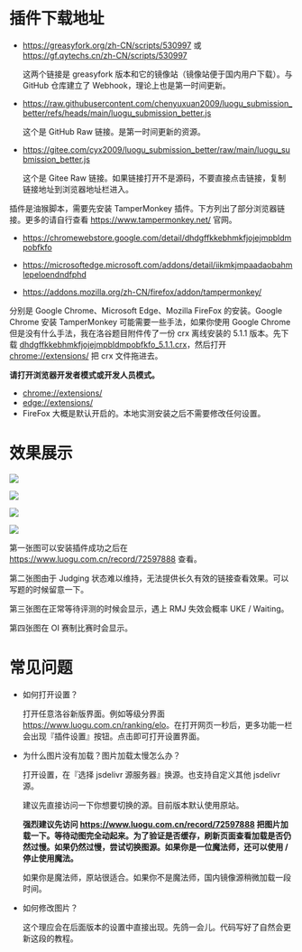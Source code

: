 # 插件下载地址

- <https://greasyfork.org/zh-CN/scripts/530997> 或 <https://gf.qytechs.cn/zh-CN/scripts/530997>

  这两个链接是 greasyfork 版本和它的镜像站（镜像站便于国内用户下载）。与 GitHub 仓库建立了 Webhook，理论上也是第一时间更新。

- <https://raw.githubusercontent.com/chenyuxuan2009/luogu_submission_better/refs/heads/main/luogu_submission_better.js>

  这个是 GitHub Raw 链接。是第一时间更新的资源。

- <https://gitee.com/cyx2009/luogu_submission_better/raw/main/luogu_submission_better.js>

  这个是 Gitee Raw 链接。如果链接打开不是源码，不要直接点击链接，复制链接地址到浏览器地址栏进入。

插件是油猴脚本，需要先安装 TamperMonkey 插件。下方列出了部分浏览器链接。更多的请自行查看 <https://www.tampermonkey.net/> 官网。

- <https://chromewebstore.google.com/detail/dhdgffkkebhmkfjojejmpbldmpobfkfo>

- <https://microsoftedge.microsoft.com/addons/detail/iikmkjmpaadaobahmlepeloendndfphd>
- <https://addons.mozilla.org/zh-CN/firefox/addon/tampermonkey/>

分别是 Google Chrome、Microsoft Edge、Mozilla FireFox 的安装。Google Chrome 安装 TamperMonkey 可能需要一些手法，如果你使用 Google Chrome 但是没有什么手法，我在洛谷题目附件传了一份 crx 离线安装的 5.1.1 版本。先下载 [dhdgffkkebhmkfjojejmpbldmpobfkfo_5.1.1.crx](https://www.luogu.com.cn/fe/api/problem/downloadAttachment/azvqp6sa)，然后打开 <chrome://extensions/> 把 crx 文件拖进去。

**请打开浏览器开发者模式或开发人员模式。**

- <chrome://extensions/>
- <edge://extensions/>
- FireFox 大概是默认开启的。本地实测安装之后不需要修改任何设置。

# 效果展示

![](https://cdn.jsdelivr.net/gh/chenyuxuan2009/luogu_submission_better/example1.gif)

![](https://cdn.jsdelivr.net/gh/chenyuxuan2009/luogu_submission_better/example2.gif)

![](https://cdn.jsdelivr.net/gh/chenyuxuan2009/luogu_submission_better/example3.gif)

![](https://cdn.jsdelivr.net/gh/chenyuxuan2009/luogu_submission_better/example4.gif)

第一张图可以安装插件成功之后在 <https://www.luogu.com.cn/record/72597888> 查看。

第二张图由于 Judging 状态难以维持，无法提供长久有效的链接查看效果。可以写题的时候留意一下。

第三张图在正常等待评测的时候会显示，遇上 RMJ 失效会概率 UKE / Waiting。

第四张图在 OI 赛制比赛时会显示。

# 常见问题

- 如何打开设置？

  打开任意洛谷新版界面。例如等级分界面 <https://www.luogu.com.cn/ranking/elo>。在打开网页一秒后，更多功能一栏会出现『插件设置』按钮。点击即可打开设置界面。

- 为什么图片没有加载？图片加载太慢怎么办？

  打开设置，在『选择 jsdelivr 源服务器』换源。也支持自定义其他 jsdelivr 源。

  建议先直接访问一下你想要切换的源。目前版本默认使用原站。

  **强烈建议先访问 <https://www.luogu.com.cn/record/72597888> 把图片加载一下。等待动图完全动起来。为了验证是否缓存，刷新页面查看加载是否仍然过慢。如果仍然过慢，尝试切换图源。如果你是一位魔法师，还可以使用 / 停止使用魔法。**

  如果你是魔法师，原站很适合。如果你不是魔法师，国内镜像源稍微加载一段时间。

- 如何修改图片？

  这个理应会在后面版本的设置中直接出现。先鸽一会儿。代码写好了自然会更新这段的教程。